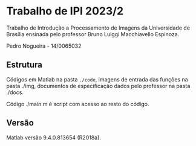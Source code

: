 # Trabalho de IPI 2023/2

Trabalho de Introdução a Processamento de Imagens da Universidade de Brasília ensinada pelo professor Bruno Luiggi Macchiavello Espinoza.  

Pedro Nogueira - 14/0065032  

## Estrutura

Códigos em Matlab na pasta `./code`, imagens de entrada das funções na pasta ./img, documentos de especificação dados pelo professor na pasta ./docs.  

Código ./main.m é script com acesso ao resto do código.  

## Versão

Matlab versão 9.4.0.813654 (R2018a).  
